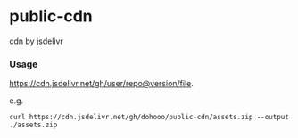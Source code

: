 # public-cdn
cdn by jsdelivr

### Usage

https://cdn.jsdelivr.net/gh/user/repo@version/file. 

e.g.
```
curl https://cdn.jsdelivr.net/gh/dohooo/public-cdn/assets.zip --output ./assets.zip
```
